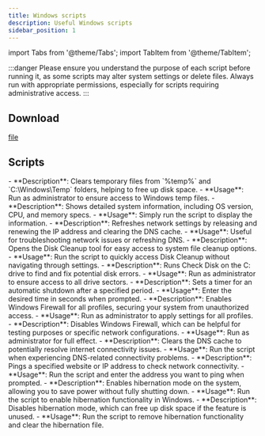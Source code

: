 ```yaml
---
title: Windows scripts
description: Useful Windows scripts
sidebar_position: 1
---
```


import Tabs from '@theme/Tabs';
import TabItem from '@theme/TabItem';

:::danger
Please ensure you understand the purpose of each script before running it, as some scripts may alter system settings or delete files. Always run with appropriate permissions, especially for scripts requiring administrative access.
:::

## Download

[file](https://github.com/devvyyxyz/windows-scripts/archive/refs/heads/main.zip)

## Scripts

<Tabs>
   <TabItem value="ClearTempFolders" label="ClearTempFolders" default>
   - **Description**: Clears temporary files from `%temp%` and `C:\Windows\Temp` folders, helping to free up disk space.
   - **Usage**: Run as administrator to ensure access to Windows temp files.
   </TabItem>
   <TabItem value="SystemInfo" label="SystemInfo">
    - **Description**: Shows detailed system information, including OS version, CPU, and memory specs.
    - **Usage**: Simply run the script to display the information.
   </TabItem>
   <TabItem value="IPConfigRefresh" label="IPConfigRefresh">
   - **Description**: Refreshes network settings by releasing and renewing the IP address and clearing the DNS cache.
   - **Usage**: Useful for troubleshooting network issues or refreshing DNS.
   </TabItem>
   <TabItem value="DiskCleanup" label="DiskCleanup">
   - **Description**: Opens the Disk Cleanup tool for easy access to system file cleanup options.
   - **Usage**: Run the script to quickly access Disk Cleanup without navigating through settings.
   </TabItem>
   <TabItem value="CheckDisk" label="CheckDisk">
   - **Description**: Runs Check Disk on the C: drive to find and fix potential disk errors.
   - **Usage**: Run as administrator to ensure access to all drive sectors.
   </TabItem>
</Tabs>
<Tabs>
   <TabItem value="ShutdownTimer" label="ShutdownTimer">
   - **Description**: Sets a timer for an automatic shutdown after a specified period.
   - **Usage**: Enter the desired time in seconds when prompted.
   </TabItem>
   <TabItem value="EnableFirewall" label="EnableFirewall">
   - **Description**: Enables Windows Firewall for all profiles, securing your system from unauthorized access.
   - **Usage**: Run as administrator to apply settings for all profiles.
   </TabItem>
   <TabItem value="DisableFirewall" label="DisableFirewall">
   - **Description**: Disables Windows Firewall, which can be helpful for testing purposes or specific network configurations.
   - **Usage**: Run as administrator for full effect.
   </TabItem>
   <TabItem value="ClearDNSCache" label="ClearDNSCache">
   - **Description**: Clears the DNS cache to potentially resolve internet connectivity issues.
   - **Usage**: Run the script when experiencing DNS-related connectivity problems.
   </TabItem>
   <TabItem value="PingTest" label="PingTest">
   - **Description**: Pings a specified website or IP address to check network connectivity.
  - **Usage**: Run the script and enter the address you want to ping when prompted.
   </TabItem>
</Tabs>
<Tabs>
   <TabItem value="EnableHibernation" label="EnableHibernation">
   - **Description**: Enables hibernation mode on the system, allowing you to save power without fully shutting down.
   - **Usage**: Run the script to enable hibernation functionality in Windows.
   </TabItem>
   <TabItem value="DisableHibernation" label="DisableHibernation">
   - **Description**: Disables hibernation mode, which can free up disk space if the feature is unused.
   - **Usage**: Run the script to remove hibernation functionality and clear the hibernation file.
   </TabItem>
</Tabs>